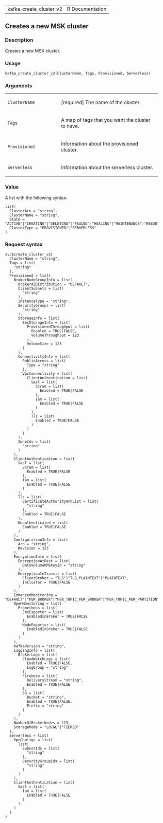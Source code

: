 <table style="width: 100%;">
<tbody>
<tr class="odd">
<td>kafka_create_cluster_v2</td>
<td style="text-align: right;">R Documentation</td>
</tr>
</tbody>
</table>

## Creates a new MSK cluster

### Description

Creates a new MSK cluster.

### Usage

    kafka_create_cluster_v2(ClusterName, Tags, Provisioned, Serverless)

### Arguments

<table>
<colgroup>
<col style="width: 35%" />
<col style="width: 65%" />
</colgroup>
<tbody>
<tr class="odd">
<td><code
id="kafka_create_cluster_v2_:_ClusterName">ClusterName</code></td>
<td><p>[required] The name of the cluster.</p></td>
</tr>
<tr class="even">
<td><code id="kafka_create_cluster_v2_:_Tags">Tags</code></td>
<td><p>A map of tags that you want the cluster to have.</p></td>
</tr>
<tr class="odd">
<td><code
id="kafka_create_cluster_v2_:_Provisioned">Provisioned</code></td>
<td><p>Information about the provisioned cluster.</p></td>
</tr>
<tr class="even">
<td><code
id="kafka_create_cluster_v2_:_Serverless">Serverless</code></td>
<td><p>Information about the serverless cluster.</p></td>
</tr>
</tbody>
</table>

### Value

A list with the following syntax:

    list(
      ClusterArn = "string",
      ClusterName = "string",
      State = "ACTIVE"|"CREATING"|"DELETING"|"FAILED"|"HEALING"|"MAINTENANCE"|"REBOOTING_BROKER"|"UPDATING",
      ClusterType = "PROVISIONED"|"SERVERLESS"
    )

### Request syntax

    svc$create_cluster_v2(
      ClusterName = "string",
      Tags = list(
        "string"
      ),
      Provisioned = list(
        BrokerNodeGroupInfo = list(
          BrokerAZDistribution = "DEFAULT",
          ClientSubnets = list(
            "string"
          ),
          InstanceType = "string",
          SecurityGroups = list(
            "string"
          ),
          StorageInfo = list(
            EbsStorageInfo = list(
              ProvisionedThroughput = list(
                Enabled = TRUE|FALSE,
                VolumeThroughput = 123
              ),
              VolumeSize = 123
            )
          ),
          ConnectivityInfo = list(
            PublicAccess = list(
              Type = "string"
            ),
            VpcConnectivity = list(
              ClientAuthentication = list(
                Sasl = list(
                  Scram = list(
                    Enabled = TRUE|FALSE
                  ),
                  Iam = list(
                    Enabled = TRUE|FALSE
                  )
                ),
                Tls = list(
                  Enabled = TRUE|FALSE
                )
              )
            )
          ),
          ZoneIds = list(
            "string"
          )
        ),
        ClientAuthentication = list(
          Sasl = list(
            Scram = list(
              Enabled = TRUE|FALSE
            ),
            Iam = list(
              Enabled = TRUE|FALSE
            )
          ),
          Tls = list(
            CertificateAuthorityArnList = list(
              "string"
            ),
            Enabled = TRUE|FALSE
          ),
          Unauthenticated = list(
            Enabled = TRUE|FALSE
          )
        ),
        ConfigurationInfo = list(
          Arn = "string",
          Revision = 123
        ),
        EncryptionInfo = list(
          EncryptionAtRest = list(
            DataVolumeKMSKeyId = "string"
          ),
          EncryptionInTransit = list(
            ClientBroker = "TLS"|"TLS_PLAINTEXT"|"PLAINTEXT",
            InCluster = TRUE|FALSE
          )
        ),
        EnhancedMonitoring = "DEFAULT"|"PER_BROKER"|"PER_TOPIC_PER_BROKER"|"PER_TOPIC_PER_PARTITION",
        OpenMonitoring = list(
          Prometheus = list(
            JmxExporter = list(
              EnabledInBroker = TRUE|FALSE
            ),
            NodeExporter = list(
              EnabledInBroker = TRUE|FALSE
            )
          )
        ),
        KafkaVersion = "string",
        LoggingInfo = list(
          BrokerLogs = list(
            CloudWatchLogs = list(
              Enabled = TRUE|FALSE,
              LogGroup = "string"
            ),
            Firehose = list(
              DeliveryStream = "string",
              Enabled = TRUE|FALSE
            ),
            S3 = list(
              Bucket = "string",
              Enabled = TRUE|FALSE,
              Prefix = "string"
            )
          )
        ),
        NumberOfBrokerNodes = 123,
        StorageMode = "LOCAL"|"TIERED"
      ),
      Serverless = list(
        VpcConfigs = list(
          list(
            SubnetIds = list(
              "string"
            ),
            SecurityGroupIds = list(
              "string"
            )
          )
        ),
        ClientAuthentication = list(
          Sasl = list(
            Iam = list(
              Enabled = TRUE|FALSE
            )
          )
        )
      )
    )
